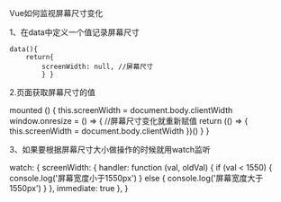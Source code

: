 Vue如何监视屏幕尺寸变化

1、在data中定义一个值记录屏幕尺寸

```
data(){ 
	return{ 
		screenWidth: null, //屏幕尺寸 
		} }
```

2.页面获取屏幕尺寸的值

mounted () { this.screenWidth = document.body.clientWidth window.onresize = () => { //屏幕尺寸变化就重新赋值 return (() => { this.screenWidth = document.body.clientWidth })() } }

3、如果要根据屏幕尺寸大小做操作的时候就用watch监听

watch: { screenWidth: { handler: function (val, oldVal) { if (val < 1550) { console.log('屏幕宽度小于1550px') } else { console.log('屏幕宽度大于1550px') } }, immediate: true }, }
